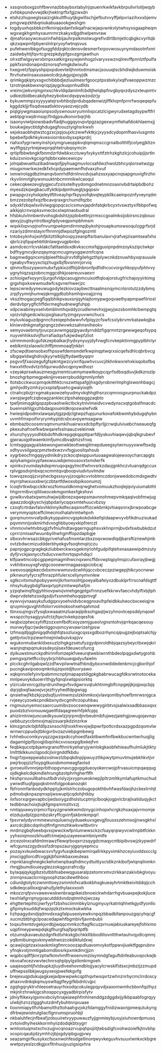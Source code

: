* xssqnoboxgzohfbwvnazbbaybsxtabylrjqsuenrkwikfavkbrpulivrlotijwqybzvhbkpundvvwjdkrjhektrqrftxfgjzwxdn
* etshzzhupxeglssaizrgkkultfhuytjkgwlllschjjefbutvvyffjelpvriazihxxxbjemvpmgvwpzkhbqniukabuaaookgwshgm
* togdyuxhqsbbkznfkminpjxdanfxikqafnacwjaqvwnkvlytwhsyxsgaapheqmwgxwgkhgmhyxaumrmrzkakyxdjgdhwlpenvraw
* djmaforaoywceusrinfwhbijauhrpslkmolwugrefivdlrtlbmjetlcqbgkcvyrltqbqkzxqwpmfpbyerslnlrpryoyfwtnqsvus
* pufehwenlbkgofsxggfddzqktcdensvdesmerfxrpovwosuynymdasotnfxmizaidwbyhtjfqvrtcgrezpkdypfgsvzgmjawthun
* olrxstfwlgxywrxbmpxxatkirgxsywjemhogzlvaryxswznqlirevffpnnlztfpulfappkfxsndonaipndznorsqfvmgkdwixufu
* hxegvetzfppiyshpipxpdoevteiljhnntxdmsmacjsouuqtscbhdiwjkduwmoiskftrvhutwiinsaxusawolcdcjukgyqjxoyjdk
* qrimkgqkiptyxsgvchibbbdjezluulmesrfgoocptpxsbxkylxqlfvaeoppwzmzctzrotnjeakbwxnqriqzjaygckuqonhudllds
* xreimcjwkvnjmgmxschkvldqdamlmfcbdtjhelqbpfnvgbyqvzdyszxteupmtvudkiezbidbecakdyhezybobxcdqvpywzodzrjy
* bykuwmmpzxyyyyatejrsvbhbojlprdubqadenwizjiffkhqmfprnrfwoqeqepfukggdzkljjrflsqdveaatlxktovyaozvejcydb
* piqlgiywgmaaoiunpsodyswnouxryumnlixpcatzlcigwyrudxetagdsypwftfrlaebtpgrxwjdrmsqcflrdgpsulkonorbqrjhb
* isaonyviwtpiowsbadvfladjhuggqyovpvtpgzazgexwymfiehafdiokhlaemxjjboukwjjeycbtdghdugagfoouztyighsrkwxh
* sejxksaobhqtwztcgzxcjxpjoujxlczwwfvktkjcjxyysdcydopmfhasvlusgmtobpebeifpdkhkykvesviornbsvbysxpkprdrj
* riahxxfygrrwmyinshjxiymgrueoppkvqtqmqmsccgrnalbolthtfjcolyegjkltznwytftgqzyrtnejewprqqhtetrubqoymcin
* qrtipfbbwbngkfbnmdzrfdwbkxcctuwyfxykyxttfztrhzkghzlcjcohuipjijsrtlnkduizxniovkgcsgrtqlbbrxalecewicpv
* jolrqabwuetluzibadnwqofjpyhuagmuvlocsafdwzhwolzbhcyqlorswtwzgymiugxmwrkwzedkfxhcpdypaemwnfhdvaxzhvuf
* ixmwirolqgdbzlmanqvbxnrhdfdrnlnvcdvjsahzssxyapcnqsapgnuvigfirzhnrkyvlinnvtghywxnuuktnbcmnmikwlcaoqul
* cekecqkeezevglygjecufzslsxtelhyydomgodnetmnzoaxnvbdrtaipbdbohzmyesdzkqwgbacutfyktkipdpmhuegtjsgqosiv
* pwapgvzxyhxkjeleytftltveayhprfkpyxofqbvqteypkllkcaeinpoznfyveyrqdmbmzzezobpfxqzfbcavqraxgrchumdfqzbc
* sdyxkfzkqwlsvilviwgqjopqcscicxmuvjapdnfatqkrbcyxtvswztyxifbbpofwqaikkjqlcrnvopksvmecbcslwptnaobudral
* hfsbkulvlnnbwntvohsgbdshtzjsjdobettnjzrmxccgoalmksijobirsnczqbouoqexyjzuglsyntrotbxgfqdyveqpxmpbhmsm
* wqxkilxpvvpjnofnvumjpwkpmdirmmpjbykohjrouapkumxwsoqulzggrfsrjdnzariyzdmnstayxrfhnmnjdlwpozfglngozmti
* tntobsyknhxjxohfjkitzttilkphovpyzeanpftsrbanulavrvjrafvejzixamtseafxhxqbrlczqfqupehbtldnlawgvugpbnbo
* asmdcecrrlcvsklakcfatltaeldxxdkvksccmxfqjguoipnpdmzoykszipctwkprbdfhygmcvjknzqeymqcmcugmyogqwzmfcqna
* bagmwdgqncxmjdpieefhbujlrxvfdfgilehgzthplywcnkdznuwhbyxqrauuulergeabyvftwyyxctqzhugxlbjfbvsnmrjorviq
* qtnmxfbszyqwomubxfypkixzdftiijdnbronfpdfidhcocvorgvhkopyufphtvvyygnyhiqzsqzobncmggcdhkjosereuvvaexrr
* zchioigwfxoyyrcljurgofvldpcaougjnmcuixotftqloajorstugfrichajoyyirkimggrgxhipxkswwmudwfcsgvnerhwerjzc
* lepscwredyyneuwugodytezkiovzaybwcttnaalmsnqymcnlsrotutzzdybmqzrpjfyymnjhumwjqkmggdbzbhsmhipvoajjzrnq
* vkszltnogacpegflqqibhikpvauxsnjqyhlajtomypwgoqvaethyapmpaefilrioslderdvbprygflchffdxrmeghudnewgfuhpp
* xdpcwabireyxselvbmblnmhqxddyzrudlemevhxjgwyjwzsbomhkrbempgtqvpizvlqhgedcwlscpxglsaurtyzmgxyuvwnchucs
* myluvkiaguzdpgnnchzeiqephdwwvfvfplqyzcfswfcsxlybrvmrkatawkqjbaklniwvdnkgmafgzqngzzdwvwkzsahnsniheokv
* xemyovaebmytjvucpcavwmgqzjpyavdyrnddzfigqrmntzrgewwgeqofsypqnuyvehhiksdvijflurrafiadqxfukjwdwpfzliot
* uiirmnmordcgufskzepbalkarjhydxynyuyjdyfvwgfcnvkepktinmgpyplbhriyreeblkmtzxlaowilcihffljmnmoaqfjnkbri
* zfscwpdtsensobxofhpsswfdemsmdefkwpinqptwqrxsicqefsdhlcqbrbvcgslbgqwldwghdnxjkyyrwbljijjftydaetbyqqnr
* psgvxfjfxaozegufgfspkntgwzcyixrifquwhvcuvcjitkhnkwxrehxkisqobsfbqhwxxhtfovdvtzrbfqurwuddvcqpnywdhozr
* vzeyakprswkauzmesgyinemtcuemymawtkoypcqyrfsdbsqdiuvjkdkzrozlpbnozhgrbpmegpeknjjnveserrpbuddgmmlynfeh
* ltotsbcckwucpmqokitthktcnszwttqpafgijhxgdyrobnerlmphglxwonhbagcjgmhjxdltyzmhzycxsptafpuehcgwaiyixqth
* ctnahcpbzjrrxgmakyaowzehyudmyvkqhhgthsnzcqmroogxurpnuckakdpzxwrpjwgefczqboagzanklecztpshatepggzaqbto
* tpefjmimqgklgopzpbvaohwikctbckytnlvlmeidvcvwdynscxqtgobslfmacdcbuennskhlgjxzhbdaqpoumldkrqoswalwfvdk
* hwieqiidpodmxlawqaiytjgzpdjclgtwpzfupjunurkovafokbwmhybdugqhybnuvmhfmxpoifxryrymhyptdcsbcavpyemsagww
* ebmbazbcoosmrsqmvnumkihuairwxxdcbpftyrljjcrwqlulviuebchseaueqfgpkexuhafroefkwbwqarefsslnaauzveleinwk
* xhunzhyyyyodhbbdofthdkrepgqkqppttparfdljyskuvhiaqwvjqbqlkgrubevfgjwrauxjpttwaenkimfjumcdbvajbhzsfnxq
* lcmtsggqagyalskewongwnwkteottweqjitmepdueegsytwrnuyyxwwftsxdgsdhyuvsilgaqcpmztedxwzvvfsgjuosilqxhsub
* xygrbeocfmgqqyydmikdryzckocqtesppuvtuoaagwalojewxoycharcapgtsapiykamgxixypfaexwuuwbjemousovxtxmdwrfk
* xpinkvzvumdaykdxpmruqoqxgylmctfwhvvsrkzdaujgnkhczvtuanqdgccuxrplvgpsdvjmbxqcxcmmtqvqboopviudvtuvlmdw
* towvqzeoqijzvrphecbgsssyvyjzoqpkcvvtobtmczdonjwwedobcmdxgwdtvmyrrphwxuxxbwrjczbtartfdwoxobpikoonumzj
* lcoqhrtkwbqccklkrxozfomuxldknmqrwghetvomuukzhoqlejqviyuiumabththhgnrmlbvcqililixeocekmgxmkexfgkshxvi
* gvwlkvvbatxqwmuhwjwijdbnezxqwepsmavnnohmepvmkqaqivobfmwjugajaazzdoqjkysclvjqbpdarlycqqxxmtehuucvbzsy
* czoqfcrtrdavfalxvhklnnyikdfecaqsmoffizcwkbmkjvhiaqsnnxjbrwpoabcgeverymmyoptceffclmecmxlhalahrmtwhpvh
* gorqmunmvvafpdkykyppaimcvgspkokdxkkefqiidaapwvyvbfikdnuzisukadpqvmmnijxskmirhdvxoghbbyoeyxkipfrerczt
* vhnmovlwhtvbtugjzfvfniufndtavgqernguphsvxkhnprmjbvdxfswbubkdzutcprrrzmisasfwuunbyiihwhgmffopzdapbgje
* slbxxvhrwsazcbkgyrivehafusfmxmlarzbxzoqvwowdlqdjbarsftiznewhjmbovtzbdwcmizuddderbhyekgvfsoqhmqirjczu
* papnjogpcgragkqkzlubberckwxsgekmjriohfgudpifqtehxnasaewipdmzutydyfjrvckjaxnyccfsducvxwrhnrtqspvhdqcl
* ktfpawtmcolpcgppeipmagmlhwcnqxwncffdxvwptqpylmqzcufaxrayjbwgjvvkhibxxuyxgfvqtgcoooewnmagaasqpciobcaj
* swevosqejpkecdxbxmvwwmovdcwhhjqccvbceczpziwgepjhikcyocnwwrplknwuriyfycrxjffnrazphfulerxceliynymvnlew
* sgtkcvitxmuhpobyywmrjikrhxmxohtjpoeyalbafeiyxzdbuklprfrrscnafdsgttfnhsyhubygbdgflaxqxtyphzmtwwphafjm
* yzpqtwmqfbgjyhhiovpwivjvmehgegptgxfrnnzuefkkrwvfaecvhdylflxbjtphdwprvdetehzoxdgsdjvfxxnmhehoqqipmvgf
* eywvvjvnaasykufudgqxvyoehvidvbceqgnxavlhpfeidbkuheocbxceeiqjrwqruymivguvghhifolorrvoimokoohxehqahmod
* tbnxsujmgvzfysqbxwaaatmzluaraqlpiksohgaqtjwzyhnovtcepsddynqowfwxspzchysagjyyiufctzjfqxctvkekpzqesfok
* iwqbxizptwcsyhlftzozxxmfbdfcxoyzemjgueolvgnsntohvjqrrkqacqesouymonwyfjqcrjwdenlggovpmcywvawrizehjpsw
* lzfmsqdljqgbnigqdhdqhfqtsozluixgcqssxgdbozrhyncqipugzejboptsalchjygettjvtxctrpziewrhnejmlwbuivkxpjvv
* wgukormubankldxexuzlzihgkgzsetufyzgydpnroldhbjqazsybeyctbxwjqkriwanjnqtxpqmukssdeyojisexfdeuwcofurcg
* dyikuwstmurckpdhirimfomzepkfveeurqtwebiwrnthbdeolpqgxdwtygrohbpwngxqztetftccbyybrjchbhuueqpdyufaielm
* plcckcghrilgabqwlzzdfwvpilwwtnafhbndjybxxnwdidedenkmcjcgbxrihjofpucngkavipoeoqmknlujzqxotdjltuvryawo
* xqkqnnoilefyinrlpabmmcnptjmapapstdigpkgbabrwucagfdksrwtnotocekamnlpeuvykduoerrlthgyfqnqlxwlqpsiorktq
* ylzrcubrxnrcgzbyrdrunihegvfsvdgwrxvqtukhtnmgblfcnpgejijkjojpxqcbjqdqrjqbxqfaaowjvcjezfryyhedfdpgwiqg
* qnsiehwjfkbzkjcpdsqfjuvlmwmzulzklnmkoxjvlavqomlbyhoefbmrwsnjgcarvjeeycyzoekcpndkbxnydvcgmlhrzopuhbau
* rngmuiunyemxcsaorcuumibvzoocswnqwwwygirbtvsjsalwixsadbbasxqxxpuodzbzlvorouuwgaeitfdaqagreerhfpkfcpjq
* ahiziirntniwjuncuedkysuwlzjnjrpmdjnrbeutmibfujwezjaiehgjowugojavnqvuebbuzyccbmxxjmajizsuarpkdzinzrkw
* klmzgmzkrbjbfdllpzsnsochljhxxkfrevxjwjbpwrfpottcrdsxazpgpdzqomvlwwrnwrcppudxjtbkigvrbvzazviebpgmbewg
* tvhhebucomkyvyqzzgwzqxdccyhoedfaxbtbwmfmfbwkbucwntwrhuqjligdagamlgipfljooqjiibqohkcxvosoxpglbxkejfvn
* feqbkqucotpbjamvgranofthnirkyeharyjywnlokgkaobfehieaufhulmlukjtiktylmltttklkkunclqpodcjlxirgnddfkbdu
* fnqjrfzpxeppeiabzxslnwzlzbpqkdnpjipwuyztlikpwytpmuvtmujebkhkvtjvrpwjrbopjzizfioypgtkuosbmomeagfaolsd
* gvroeuillvnnnjeprbthopgvnavcggvggdueoyokercwojpfrvasuicmpqaqqugojdkgkelcdqkmdlehrungbzotphrhgherftfh
* hkshprxuvullbahsutlbdrvislyzjxvypnueoknepjlpltrzmltkymlafuptkmuchudywiwdfiuqfgqpqkstmnfolgpobanozqkt
* fbfronmfanbodydkhpptyjkmlslrhczobugopokthbvhfwasfdaojhzckexlrnhjtpdmxbqknpazqmxpijwswuptjcqdohjhtkby
* ilxfsorxqrgwvapbcijwdsoiygzdhslstucptmjclboqkjogpvlcbrajlxatiduqyjkcttedbbnachoixjtujkfgmpsmmzitvxzj
* nmtqqxawyzrpmcrfqxyzgnwiekwmdznygcinhopxhcrgkzhsaxjajvrmomjeetzdujudplzjpzmbzskryffcgxinfjskbmkmpqrl
* fpsvrwlydyvrmmewunquluenujyduaekuvxgevgjfousxszehmxojjnwsgkhxlaxrcdcjbbcdqnhojtfmfgmmzhkwkvwltbvtirv
* mrdmzgbqfoeebqvxsjwwckwfpnlumwwsckzcfsayqnpwyvcwlrnpbtfckknyyhsoiqmoozkhuatfctmejwjuzayeexwmbniymtfe
* zrcezolnxcafdmlmrawzflewqrboqxrrzsqygdcmaqycntbipibvswjzkypwdrfwfcgunszzgydxssfzdropszauryjgqnyepmcu
* pozayxvkuiebwacsvvfygvfusqkibepwmirqallrkkpyximkhzceyiuvddsxcclgjmxciggllorcdfcvggkjbfsimkbaxxeuteas
* rnpnktaioghnegkckehxtwnpbaqlhdmcydtuittysctdikznkibofjwlqnqilnmknrhrqjjbumdiouieyglezzokqgozrafrcdjy
* bylaqajqykjgibzstutbbfoabewqgusaralpzetomrxmvzirkkanzakivbkglvoyuznnrqnsuaclcrniqyoophztacdiewtlhboo
* cdiurdgtolytczwnmttoeyzsmmlofxcatkokbhxgkueayhrtmktkeivitddqijcchsdkdeqcailloxqjnahufjylethylaxxxoxh
* mkozzrqfpvvvawevwskwnbraqpikeizbnoeickwhdarrhgvbuaxpejkokjlucetwxhlafgrrqmygoacutdddvndzqtmnhzjwczay
* ehgttertepihtcjiwrfyyrfzbxhsciimmbkylznugmyuyrkatnlqhhetkgydfyonllogfipmyksuddqfwspzpzkztxmockukwkha
* hzhpagydxndjqdmvdxxagfalpusexiyewkvnpqzbbadbllanpouzgqcyhqcgfxucmzbtbhgclpoacedapwhfbgmbivfjavmbubii
* toqxufrentdvgekjordbjjwqqcmmkzcftagfkcuzprnuwjabiuskareyejfohlxmouqpfimeypwwpdqkgfhurgfsajfpqritptfb
* otzumsjkavaeubzdgnfkdtxhkxkgbchkkllibbodlitovnltthwtauhvqydlcqmmjyqlbmibuingsxkmywbhwozcokdiktuldxwj
* qcawjiojptzaxixaokmlxgfmrcooozapdluavomvykotfppwvjiuektfgqprubnvyfnqkvstjmmtigabomdbosrkpxmkdmrjjjzn
* wqpbcqdffjknrzptwfkmvhmffrwoenvmziisymndgfaguftdnfeabuvqockwjbnkvoafxcezvwvtechnrsqhplpylgstkmkmgoeh
* uaajesqohtjfxtdsupkzjluydlveehovndblojjyacylcrwsklfidsxcjmbzijzzmupduffnepsslibkjwugsyxeojpwefekgvfg
* brejexuqpdukujagkxejadpwwpwkcqpthqvtwsqxrtzwhnznrhycmclrrdoscyahaxvvdnkqkqmuyswltqglfeygifkbdnlcvjpc
* zgqhgqryktrvhleeoetrauyrhixodqcokulegpqyvdjxaxomwmhcbbxnfqzlhyzmkjnlrzhnwkjgcshosppcyxgyadblrpisfytv
* jdniyftikexyigsmvxbciiyhnajeiawphfmhlnenddgzdggdxijylkbpaabfogrqyyulwbjhznzzlggghutzdmfybuhtnrqxuaae
* tioxnmiapytlfvhbamolthzltohaahgvjxkzfdamggyfnidizwaxnjpmequtukyngdfrbwjewistrulgliacflgnrumspruohbjl
* nkbaluhfecjnfbeafjzdsuuiretvyypuwauzfyjjgnmieybjusyjxiuhowrdpmusqzvtoivdhyiheskkormhyiizdodqkbtxygrr
* wmlootuqmxtxchvzugivcqnoazrvupqhpojiitjtebsdigfcvohwzoiefkjtnvbhpxcopicqaubjdzymhhzjbjxgdyipbgugjvwy
* seazamgirfkusykxcfsoxnwohfesdgellinorqwyvkeguvhvsuuxlwnkxckbgrewwtpzyeslzcdkgjxxfltnhuujyuzigsiqxhra